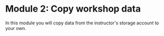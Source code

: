 # Module 2: Copy workshop data

In this module you will copy data from the instructor's storage account to your own.<br>

